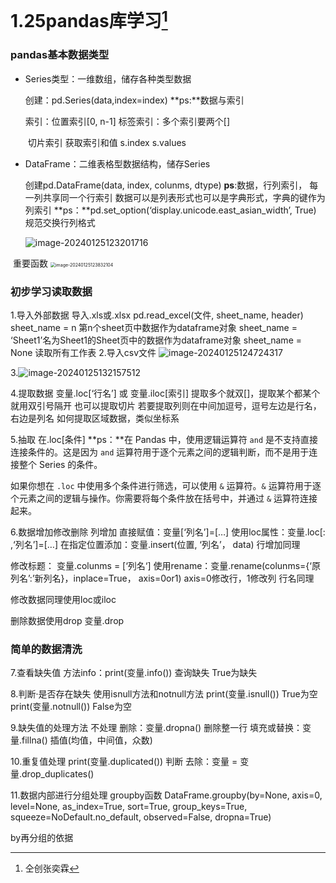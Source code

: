 # 1.25pandas库学习[^1]

### pandas基本数据类型

- Series类型：一维数组，储存各种类型数据

	创建：pd.Series(data,index=index) **ps:**数据与索引

	索引：位置索引[0, n-1] 标签索引：多个索引要两个[] 

	​			切片索引 获取索引和值 s.index  s.values

- DataFrame：二维表格型数据结构，储存Series

	创建pd.DataFrame(data, index, colunms, dtype) **ps**:数据，行列索引，
	每一列共享同一个行索引
	数据可以是列表形式也可以是字典形式，字典的键作为列索引
	**ps：**pd.set_option(‘display.unicode.east_asian_width’, True) 规范交换行列格式

	![image-20240125123201716](https://yilaoshi.oss-cn-guangzhou.aliyuncs.com/picture/image-20240125123201716.png)

​		重要函数
<img src="https://yilaoshi.oss-cn-guangzhou.aliyuncs.com/picture/image-20240125123832104.png" alt="image-20240125123832104" style="zoom: 50%;" />	 



### 初步学习读取数据

1.导入外部数据
导入.xls或.xlsx
pd.read_excel(文件, sheet_name, header)
sheet_name = n 第n个sheet页中数据作为dataframe对象
sheet_name = ‘Sheet1’名为Sheet1的Sheet页中的数据作为dataframe对象
sheet_name = None 读取所有工作表
2.导入csv文件
![image-20240125124724317](https://yilaoshi.oss-cn-guangzhou.aliyuncs.com/picture/image-20240125124724317.png)

3.![image-20240125132157512](https://yilaoshi.oss-cn-guangzhou.aliyuncs.com/picture/image-20240125132157512.png)

4.提取数据
变量.loc[‘行名’] 或 变量.iloc[索引] 
提取多个就双[]，提取某个都某个就用双引号隔开
也可以提取切片
若要提取列则在中间加逗号，逗号左边是行名，右边是列名
如何提取区域数据，类似坐标系

5.抽取
在.loc[条件]
**ps：**在 Pandas 中，使用逻辑运算符 `and` 是不支持直接连接条件的。这是因为 `and` 运算符用于逐个元素之间的逻辑判断，而不是用于连接整个 Series 的条件。

如果你想在 `.loc` 中使用多个条件进行筛选，可以使用 `&` 运算符。`&` 运算符用于逐个元素之间的逻辑与操作。你需要将每个条件放在括号中，并通过 `&` 运算符连接起来。

6.数据增加修改删除
列增加
直接赋值：变量[‘列名’]=[…]
使用loc属性：变量.loc[: ,‘列名’]=[…]
在指定位置添加：变量.insert(位置, ‘列名’， data)
行增加同理

修改标题：
变量.colunms = [‘列名‘]
使用rename：变量.rename(colunms={‘原列名’:’新列名}，inplace=True， axis=0or1)
axis=0修改行，1修改列
行名同理

修改数据同理使用loc或iloc

删除数据使用drop
变量.drop

### 简单的数据清洗

7.查看缺失值
方法info：print(变量.info()) 查询缺失 True为缺失

8.判断·是否存在缺失
使用isnull方法和notnull方法
print(变量.isnull()) True为空
print(变量.notnull()) False为空

9.缺失值的处理方法
不处理
删除：变量.dropna() 删除整一行
填充或替换：变量.fillna()
插值(均值，中间值，众数)

10.重复值处理
print(变量.duplicated()) 判断
去除：变量 = 变量.drop_duplicates()

11.数据内部进行分组处理
groupby函数
DataFrame.groupby(by=None, 
				axis=0, 
				level=None, 
				as_index=True, 
				sort=True, 
				group_keys=True, 
				squeeze=NoDefault.no_default, 
				observed=False, 
				dropna=True)

by再分组的依据



[^1]:仝创张奕霖